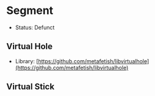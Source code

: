 # Segment

* Status: Defunct

## Virtual Hole

* Library: [https://github.com/metafetish/libvirtualhole](https://github.com/metafetish/libvirtualhole)

## Virtual Stick

## 



